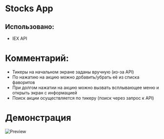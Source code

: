# Stocks App

## Использовано:
- IEX API

# Комментарий: 
- Тикеры на начальном экране заданы вручную (из-за API)
- По нажатию на акцию можно добавить/убрать её из списка фаворитов
- При долгом нажатии на акцию можно вызвать всплывающее меню и открыть экран с информацией
- Поиск акции осуществляется по тикеру (поиск через запрос к API)

# Демонстрация
![Preview](https://media.giphy.com/media/X6l7sjOvmy2yiabMUQ/giphy.gif)
